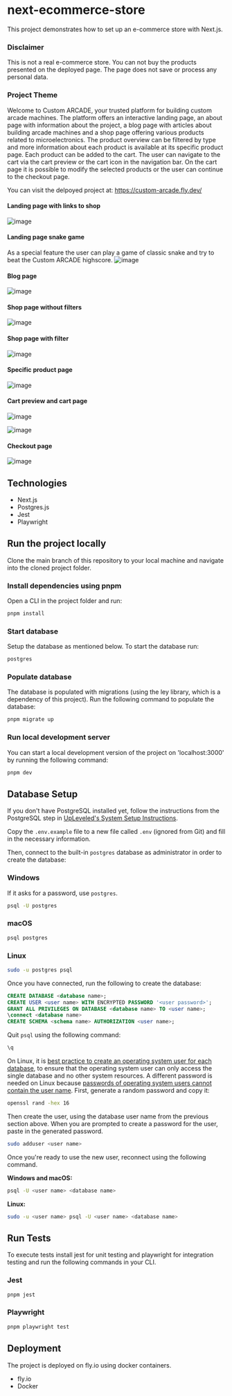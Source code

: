 # next-ecommerce-store

This project demonstrates how to set up an e-commerce store with Next.js.

### Disclaimer

This is not a real e-commerce store. You can not buy the products presented on the deployed page. The page does not save or process any personal data.

### Project Theme

Welcome to Custom ARCADE, your trusted platform for building custom arcade machines. The platform offers an interactive landing page, an about page with information about the project, a blog page with articles about building arcade machines and a shop page offering various products related to microelectronics. The product overview can be filtered by type and
more information about each product is available at its specific product page. Each product can be added to the cart. The user can navigate to the cart via the cart preview or the cart icon in the navigation bar. On the cart page it is possible to modify the selected products or the user can continue to the checkout page.

You can visit the delpoyed project at: https://custom-arcade.fly.dev/

#### Landing page with links to shop
![image](https://github.com/user-attachments/assets/411a7010-fd2f-4680-be2a-d20eacfdb136)

#### Landing page snake game

As a special feature the user can play a game of classic snake and try to beat the Custom ARCADE highscore.
![image](https://github.com/user-attachments/assets/1d731d08-015e-4402-b115-7ec796a0e898)

#### Blog page
![image](https://github.com/user-attachments/assets/76171ddb-8a2c-47ed-90c8-4c5711f09117)

#### Shop page without filters
![image](https://github.com/user-attachments/assets/daa9cf5a-9f17-43c6-8249-cd4dd9493811)

#### Shop page with filter
![image](https://github.com/user-attachments/assets/a3171dcd-649f-42c2-9082-d26389202fec)

#### Specific product page
![image](https://github.com/user-attachments/assets/641b7014-61d6-401d-8f69-0b177dbd9e4e)

#### Cart preview and cart page
![image](https://github.com/user-attachments/assets/82bb8f1a-1a7d-4954-a120-3b3fbe55fe51)

![image](https://github.com/user-attachments/assets/5d9e3047-f11f-4b5d-951f-d8a4d5c2fd5d)

#### Checkout page
![image](https://github.com/user-attachments/assets/0ce80472-24a0-4b10-b36c-3736d513cb77)


## Technologies

- Next.js
- Postgres.js
- Jest
- Playwright

## Run the project locally

Clone the main branch of this repository to your local machine and navigate into the cloned project folder.

### Install dependencies using pnpm

Open a CLI in the project folder and run:

```bash
pnpm install
```

### Start database

Setup the database as mentioned below. To start the database run:

```bash
postgres
```

### Populate database

The database is populated with migrations (using the ley library, which is a dependency of this project). Run the following command to populate the database:

```bash
pnpm migrate up
```

### Run local development server

You can start a local development version of the project on 'localhost:3000' by running the following command:

```bash
pnpm dev
```

## Database Setup

If you don't have PostgreSQL installed yet, follow the instructions from the PostgreSQL step in [UpLeveled's System Setup Instructions](https://github.com/upleveled/system-setup/blob/master/readme.md).

Copy the `.env.example` file to a new file called `.env` (ignored from Git) and fill in the necessary information.

Then, connect to the built-in `postgres` database as administrator in order to create the database:

### Windows

If it asks for a password, use `postgres`.

```bash
psql -U postgres
```

### macOS

```bash
psql postgres
```

### Linux

```bash
sudo -u postgres psql
```

Once you have connected, run the following to create the database:

```sql
CREATE DATABASE <database name>;
CREATE USER <user name> WITH ENCRYPTED PASSWORD '<user password>';
GRANT ALL PRIVILEGES ON DATABASE <database name> TO <user name>;
\connect <database name>
CREATE SCHEMA <schema name> AUTHORIZATION <user name>;
```

Quit `psql` using the following command:

```bash
\q
```

On Linux, it is [best practice to create an operating system user for each database](https://docs.redhat.com/en/documentation/red_hat_enterprise_linux/9/html/configuring_and_using_database_servers/using-postgresql_configuring-and-using-database-servers#con_postgresql-users_using-postgresql), to ensure that the operating system user can only access the single database and no other system resources. A different password is needed on Linux because [passwords of operating system users cannot contain the user name](https://github.com/upleveled/system-setup/issues/74). First, generate a random password and copy it:

```bash
openssl rand -hex 16
```

Then create the user, using the database user name from the previous section above. When you are prompted to create a password for the user, paste in the generated password.

```bash
sudo adduser <user name>
```

Once you're ready to use the new user, reconnect using the following command.

**Windows and macOS:**

```bash
psql -U <user name> <database name>
```

**Linux:**

```bash
sudo -u <user name> psql -U <user name> <database name>
```

## Run Tests

To execute tests install jest for unit testing and playwright for integration testing and run the following commands in your CLI.

### Jest

```bash
pnpm jest
```

### Playwright

```bash
pnpm playwright test
```

## Deployment

The project is deployed on fly.io using docker containers.

- fly.io
- Docker
